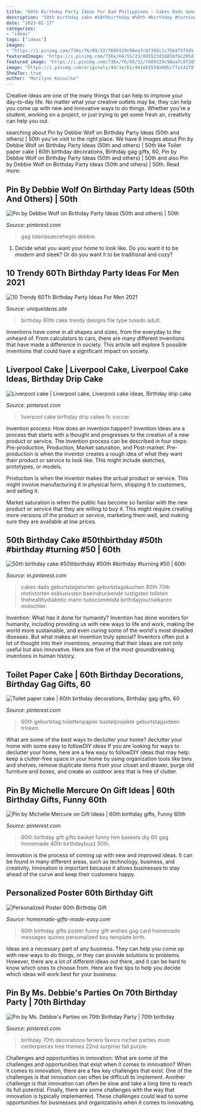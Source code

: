 ```yaml
---
title: "60th Birthday Party Ideas For Dad Philippines : Cakes Dads Geburtstagstorten Geburtstagskuchen 80th 70th Motivtorten Exklusivsten Beeindruckende Lustigsten Tollsten Thehealthydiabetic Mann Tudocommoda Birthdayjournalkaren Mutschler"
description: "50th birthday cake #50thbirthday #50th #birthday #turning #50"
date: "2023-02-17"
categories:
- "ideas"
tags: ["ideas"]
images:
- "https://i.pinimg.com/736x/f6/09/32/f609329c98eafc8f385c1c756475f5d5.jpg"
featuredImage: "https://i.pinimg.com/736x/04/55/23/045523d3d85bfbc205d77467e5164db0.jpg"
featured_image: "https://i.pinimg.com/736x/f6/09/32/f609329c98eafc8f385c1c756475f5d5.jpg"
image: "https://i.pinimg.com/originals/44/1e/b1/441eb1559a08bc77a142f8f777d66ba8.jpg"
ShowToc: true
author: "Marilyne Kassulke"
---
```



Creative ideas are one of the many things that can help to improve your day-to-day life. No matter what your creative outlets may be, they can help you come up with new and innovative ways to do things. Whether you're a student, working on a project, or just trying to get some fresh air, creativity can help you out.

	

		
searching about Pin by Debbie Wolf on Birthday Party Ideas (50th and others) | 50th you've visit to the right place. We have 8 Images about Pin by Debbie Wolf on Birthday Party Ideas (50th and others) | 50th like Toilet paper cake | 60th birthday decorations, Birthday gag gifts, 60, Pin by Debbie Wolf on Birthday Party Ideas (50th and others) | 50th and also Pin by Debbie Wolf on Birthday Party Ideas (50th and others) | 50th. Read more:
		
    
## Pin By Debbie Wolf On Birthday Party Ideas (50th And Others) | 50th

<img loading=lazy src="https://i.pinimg.com/736x/04/55/23/045523d3d85bfbc205d77467e5164db0.jpg" onerror="this.onerror=null;this.src='https://tse3.mm.bing.net/th?id=OIP.c98TBaO60mx4wEcQ_qwK1wHaKt&amp;pid=15.1';" alt="Pin by Debbie Wolf on Birthday Party Ideas (50th and others) | 50th">

_Source: pinterest.com_

>gag loteriasdecehegin debbie. 

	

1. Decide what you want your home to look like. Do you want it to be modern and sleek? Or do you want it to be traditional and cozy?

    
## 10 Trendy 60Th Birthday Party Ideas For Men 2021

<img loading=lazy src="https://www.uniqueideas.site/wp-content/uploads/60th-birthday-tuxedo-cake-cake-designs-pinterest-tuxedo-cake.jpg" onerror="this.onerror=null;this.src='https://tse3.mm.bing.net/th?id=OIP.mjSJ6OPQ9vm9x9tSvwFHHgHaNL&amp;pid=15.1';" alt="10 Trendy 60Th Birthday Party Ideas For Men 2021">

_Source: uniqueideas.site_

>birthday 60th cake trendy designs file type tuxedo adult. 

	

Inventions have come in all shapes and sizes, from the everyday to the unheard of. From calculators to cars, there are many different inventions that have made a difference in society. This article will explore 5 possible inventions that could have a significant impact on society.

    
## Liverpool Cake | Liverpool Cake, Liverpool Cake Ideas, Birthday Drip Cake

<img loading=lazy src="https://i.pinimg.com/736x/f6/09/32/f609329c98eafc8f385c1c756475f5d5.jpg" onerror="this.onerror=null;this.src='https://tse2.mm.bing.net/th?id=OIP.E1CT1E6kY38WM96c8LsNeQHaLH&amp;pid=15.1';" alt="Liverpool cake | Liverpool cake, Liverpool cake ideas, Birthday drip cake">

_Source: pinterest.com_

>liverpool cake birthday drip cakes fc soccer. 

	

Invention process: How does an invention happen?
Invention ideas are a process that starts with a thought and progresses to the creation of a new product or service. The invention process can be described in four steps: Pre-production, Production, Market saturation, and Post-market.
Pre-production is when the inventor creates a rough idea of what they want their product or service to look like. This might include sketches, prototypes, or models.

Production is when the inventor makes the actual product or service. This might involve manufacturing it in physical form, shipping it to customers, and selling it.

Market saturation is when the public has become so familiar with the new product or service that they are willing to buy it. This might require creating more versions of the product or service, marketing them well, and making sure they are available at low prices.

    
## 50th Birthday Cake #50thbirthday #50th #birthday #turning #50 | 60th

<img loading=lazy src="https://i.pinimg.com/736x/5a/a8/6b/5aa86bb3feeda4381d15fc7298861641.jpg" onerror="this.onerror=null;this.src='https://tse4.mm.bing.net/th?id=OIP.GibEE9pD0HwRf7-btpn-pwHaKB&amp;pid=15.1';" alt="50th birthday cake #50thbirthday #50th #birthday #turning #50 | 60th">

_Source: in.pinterest.com_

>cakes dads geburtstagstorten geburtstagskuchen 80th 70th motivtorten exklusivsten beeindruckende lustigsten tollsten thehealthydiabetic mann tudocommoda birthdayjournalkaren mutschler. 

	

Invention: What has it done for humanity?
Invention has done wonders for humanity, including providing us with new ways to life and work, making the world more sustainable, and even curing some of the world's most dreaded diseases. But what makes an invention truly special? Inventors often put a lot of thought into their inventions, ensuring that their ideas are not only useful but also innovative. Here are five of the most groundbreaking inventions in human history.

    
## Toilet Paper Cake | 60th Birthday Decorations, Birthday Gag Gifts, 60

<img loading=lazy src="https://i.pinimg.com/736x/0f/35/b9/0f35b947e3d757ca974b102786d24bce.jpg" onerror="this.onerror=null;this.src='https://tse2.mm.bing.net/th?id=OIP.8fUKiZchYn4xoPwHo1TaOAHaJ3&amp;pid=15.1';" alt="Toilet paper cake | 60th birthday decorations, Birthday gag gifts, 60">

_Source: pinterest.com_

>60th geburtstag toilettenpapier bastelprojekte geburtstagsideen trinken. 

	

What are some of the best ways to declutter your home?
declutter your home with some easy to followDIY ideas 
If you are looking for ways to declutter your home, here are a few easy to followDIY ideas that may help: keep a clutter-free space in your home by using organization tools like bins and shelves, remove duplicate items from your closet and drawer, purge old furniture and boxes, and create an outdoor area that is free of clutter.

    
## Pin By Michelle Mercure On Gift Ideas | 60th Birthday Gifts, Funny 60th

<img loading=lazy src="https://i.pinimg.com/736x/93/e2/56/93e2565ef474efbcf1e1a7d8fb19066b--birthday-gift-baskets-th-birthday-gifts.jpg" onerror="this.onerror=null;this.src='https://tse2.mm.bing.net/th?id=OIP.1GNUAR704HLAS8wyh5mytgHaFh&amp;pid=15.1';" alt="Pin by Michelle Mercure on Gift Ideas | 60th birthday gifts, Funny 60th">

_Source: pinterest.com_

>60th birthday gift gifts basket funny him baskets diy 60 gag homemade 40th birthdaybuzz 50th. 

	

Innovation is the process of coming up with new and improved ideas. It can be found in many different areas, such as technology, business, and creativity. Innovation is important because it allows businesses to stay ahead of the curve and keep their customers happy.

    
## Personalized Poster 60th Birthday Gift

<img loading=lazy src="https://www.homemade-gifts-made-easy.com/image-files/personalized-poster-60th-birthday-gift-boy-600x900.jpg" onerror="this.onerror=null;this.src='https://tse2.mm.bing.net/th?id=OIP.gXNdyXSjMy2wvicczhrqgQHaLH&amp;pid=15.1';" alt="Personalized Poster 60th Birthday Gift">

_Source: homemade-gifts-made-easy.com_

>60th birthday gifts poster funny gift wishes gag card homemade messages quotes personalized boy template birth. 

	

Ideas are a necessary part of any business. They can help you come up with new ways to do things, or they can provide solutions to problems. However, there are a lot of different ideas out there, and it can be hard to know which ones to choose from. Here are five tips to help you decide which ideas will work best for your business.

    
## Pin By Ms. Debbie&#039;s Parties On 70th Birthday Party | 70th Birthday

<img loading=lazy src="https://i.pinimg.com/originals/44/1e/b1/441eb1559a08bc77a142f8f777d66ba8.jpg" onerror="this.onerror=null;this.src='https://tse2.mm.bing.net/th?id=OIP.bA7cTIyMD3iU0LmLRVLGKwHaJ4&amp;pid=15.1';" alt="Pin by Ms. Debbie&#039;s Parties on 70th Birthday Party | 70th birthday">

_Source: pinterest.com_

>birthday 70th decorations ferrero favors rocher parties mom centerpieces tree themes 22nd surprise fall purple. 

	

Challenges and opportunities in innovation: What are some of the challenges and opportunities that exist when it comes to innovation?
When it comes to innovation, there are a few key challenges that exist. One of the challenges is that innovation can often be difficult to implement. Another challenge is that innovation can often be slow and take a long time to reach its full potential. Finally, there are some challenges with the way that innovation is typically implemented. These challenges could lead to some opportunities for businesses and organizations when it comes to innovating.

